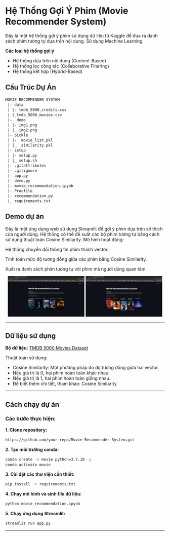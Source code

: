# Hệ Thống Gợi Ý Phim (Movie Recommender System)
Đây là một hệ thống gợi ý phim sử dụng dữ liệu từ Kaggle để đưa ra danh sách phim tương tự dựa trên nội dung. Sử dụng Machine Learning 

**Các loại hệ thống gợi ý**
-  Hệ thống dựa trên nội dung (Content-Based)
-  Hệ thống lọc cộng tác (Collaborative Filtering)
-  Hệ thống kết hợp (Hybrid-Based)

## Cấu Trúc Dự Án
```
MOVIE RECOMMENDER SYSTEM  
 |- data  
 | |- tmdb_5000_credits.csv  
 | |_tmdb_5000_movies.csv  
 |-  demo  
 | |- img1.png  
 | |_ img2.png  
 |- pickle  
 | |-  movie_list.pkl  
 | |_  similarity.pkl  
 |- setup  
 | |- setup.py  
 | |_ setup.sh  
 |- .gitattributes  
 |- .gitignore  
 |- app.py  
 |- demo.py  
 |- movie_recommendation.ipynb  
 |- Procfile  
 |- recommendation.py  
 |_ requirements.txt  
```

## Demo dự án
Đây là một ứng dụng web sử dụng Streamlit để gợi ý phim dựa trên sở thích của người dùng. Hệ thống có thể đề xuất các bộ phim tương tự bằng cách sử dụng thuật toán Cosine Similarity.
Mô hình hoạt động:

Hệ thống chuyển đổi thông tin phim thành vector.

Tính toán mức độ tương đồng giữa các phim bằng Cosine Similarity.

Xuất ra danh sách phim tương tự với phim mà người dùng quan tâm.
<p align="center">
  <img src=https://github.com/trgtanhh04/Movie-Recommendation-System/blob/main/demo/img1.png width="48%" alt="Dashboard">
  <img src=https://github.com/trgtanhh04/Movie-Recommendation-System/blob/main/demo/img2.png width="48%" alt="Dashboard">
</p>

---
## Dữ liệu sử dụng

**Bộ dữ liệu:** [TMDB 5000 Movies Dataset](https://www.kaggle.com/tmdb/tmdb-movie-metadata)

Thuật toán sử dụng:

-  Cosine Similarity: Một phương pháp đo độ tương đồng giữa hai vector.
-  Nếu giá trị là 0, hai phim hoàn toàn khác nhau.
-  Nếu giá trị là 1, hai phim hoàn toàn giống nhau.
-  Để biết thêm chi tiết, tham khảo: Cosine Similarity


---
## Cách chạy dự án
### Các bước thực hiện:
**1. Clone repository:**
```bash
https://github.com/your-repo/Movie-Recommender-System.git
```

**2. Tạo môi trường conda:**
```bash
conda create -n movie python=3.7.10 -y
conda activate movie
```

**3. Cài đặt các thư viện cần thiết:**
```bash
pip install -r requirements.txt
```

**4. Chạy mô hình và sinh file dữ liệu:**
```bash
python movie_recommendation.ipynb
```

**5. Chạy ứng dụng Streamlit:**
```bash
streamlit run app.py
```
---

